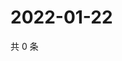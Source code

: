 # 2022-01-22

共 0 条

<!-- BEGIN WEIBO -->
<!-- 最后更新时间 Sat Jan 22 2022 10:18:36 GMT+0800 (China Standard Time) -->

<!-- END WEIBO -->
